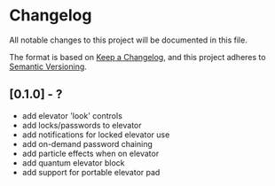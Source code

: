 # Changelog

All notable changes to this project will be documented in this file.

The format is based on [Keep a Changelog](https://keepachangelog.com/en/1.0.0/),
and this project adheres to [Semantic Versioning](https://semver.org/spec/v2.0.0.html).

## [0.1.0] - ?

- add elevator 'look' controls
- add locks/passwords to elevator
- add notifications for locked elevator use
- add on-demand password chaining
- add particle effects when on elevator
- add quantum elevator block
- add support for portable elevator pad

